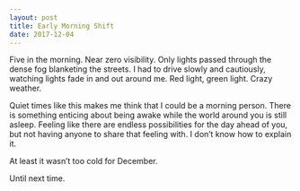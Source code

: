 ```yaml
---
layout: post
title: Early Morning Shift
date: 2017-12-04
---
```


Five in the morning. Near zero visibility. Only lights passed through the dense fog blanketing the streets. I had to drive slowly and cautiously, watching lights fade in and out around me. Red light, green light. Crazy weather.

Quiet times like this makes me think that I could be a morning person. There is something enticing about being awake while the world around you is still asleep. Feeling like there are endless possibilities for the day ahead of you, but not having anyone to share that feeling with. I don’t know how to explain it.

At least it wasn’t too cold for December.

Until next time.
